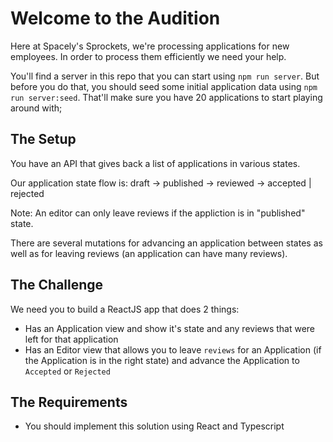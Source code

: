 # Welcome to the Audition

Here at Spacely's Sprockets, we're processing applications for new employees. In order to process them efficiently we need your help.

You'll find a server in this repo that you can start using `npm run server`. But before you do that, you should seed some initial application data using `npm run server:seed`. That'll make sure you have 20 applications to start playing around with;

## The Setup

You have an API that gives back a list of applications in various states.

Our application state flow is:
draft -> published -> reviewed -> accepted | rejected

Note: An editor can only leave reviews if the appliction is in "published" state.

There are several mutations for advancing an application between states as well as for leaving reviews (an application can have many reviews).

## The Challenge

We need you to build a ReactJS app that does 2 things:

- Has an Application view and show it's state and any reviews that were left for that application
- Has an Editor view that allows you to leave `reviews` for an Application (if the Application is in the right state) and advance the Application to `Accepted` or `Rejected`

## The Requirements

- You should implement this solution using React and Typescript
